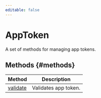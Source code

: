 ```yaml
---
editable: false
---
```


# AppToken
A set of methods for managing app tokens.

## Methods {#methods}
Method | Description
--- | ---
[validate](validate.md) | Validates app token.